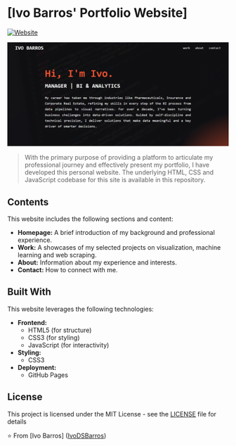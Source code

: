 # [Ivo Barros' Portfolio Website]

[![Website](https://img.shields.io/website?url=https://ivodsbarros.github.io/website-portfolio/)](https://ivodsbarros.github.io/website-portfolio/)

![Website Homepage Preview](/images/homepage_preview.png)

> With the primary purpose of providing a platform to articulate my professional journey and 
effectively present my portfolio, I have developed this personal website. 
The underlying HTML, CSS and JavaScript codebase for this site is available in this repository.

## Contents

This website includes the following sections and content:

* **Homepage:** A brief introduction of my background and professional experience.
* **Work:** A showcases of my selected projects on visualization, machine learning and web scraping.
* **About:** Information about my experience and interests.
* **Contact:** How to connect with me.


## Built With

This website leverages the following technologies:

* **Frontend:**
    * HTML5 (for structure)
    * CSS3 (for styling)
    * JavaScript (for interactivity)
* **Styling:**
    * CSS3
* **Deployment:**
    * GitHub Pages

## License

This project is licensed under the MIT License - see the [LICENSE](LICENSE) file for details


⭐️ From [Ivo Barros] ([IvoDSBarros](https://github.com/[IvoDSBarros]))
